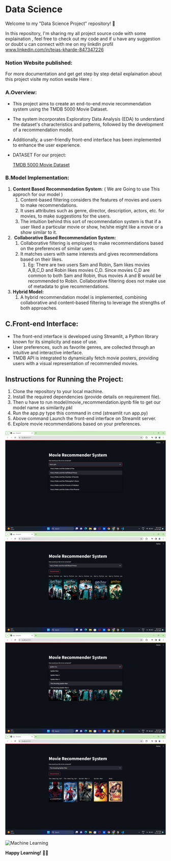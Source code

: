 # Data Science

Welcome to my "Data Science Project" repository! 🚀

In this repository, I'm sharing my all project source code with some explaination , feel free to check out my code and if u have any suggestion or doubt u can connect with me on my linkdln profil www.linkedin.com/in/tejas-kharde-847347226 

### Notion Website published:
For more documentation and get get step by step detail explaination about this project visite my notion wesite Here :

### **A.Overview:**

- This project aims to create an end-to-end movie recommendation system using the TMDB 5000 Movie Dataset.
- The system incorporates Exploratory Data Analysis (EDA) to understand the dataset's characteristics and patterns, followed by the development of a recommendation model.
- Additionally, a user-friendly front-end interface has been implemented to enhance the user experience.
- DATASET For our project:
    
    [TMDB 5000 Movie Dataset](https://www.kaggle.com/datasets/tmdb/tmdb-movie-metadata)
    

### **B.Model Implementation:**

1. **Content Based Recommendation System**: ( We are Going to use This approch for our model ) 
    1. Content-based filtering considers the features of movies and users to make recommendations.
    2. It uses attributes such as genre, director, description, actors, etc. for movies, to make suggestions for the users. 
    3. The intuition behind this sort of recommendation system is that if a user liked a particular movie or show, he/she might like a movie or a show similar to it.
2.  **Collaborative Based Recommendation System:** 
    1. Collaborative filtering is employed to make recommendations based on the preferences of similar users.
    2. It matches users with same interests and gives recommendations based on their likes. 
        1. Eg: There are two users Sam and Robin, Sam likes movies A,B,C,D and Robin likes movies C,D. Since movies C,D are common to both Sam and Robin, thus movies A and B would be recommended to Robin. Collaborative filtering does not make use of metadata to give recommendations.
3. **Hybrid Model:**
    1. A hybrid recommendation model is implemented, combining collaborative and content-based filtering to leverage the strengths of both approaches.

## **C.Front-end Interface:**

- The front-end interface is developed using Streamlit, a Python library known for its simplicity and ease of use.
- User preferences, such as favorite genres, are collected through an intuitive and interactive interface.
- TMDB API is integrated to dynamically fetch movie posters, providing users with a visual representation of recommended movies.

## **Instructions for Running the Project:** 

1. Clone the repository to your local machine.
2. Install the required dependencies (provide details on requirement file).
3. Then u have to run model/movie_recommendation.ipynb file to get our model name as similarity.pkl 
4. Run the app.py type this command in cmd (streamlit run app.py)
5. Above command Launch the front-end interface on Streamlit server.
6. Explore movie recommendations based on your preferences.

![Project Images](img/P1.jpg)
![Project Images](img/P2.jpg)
![Project Images](img/P3.jpg)
![Project Images](img/P4.jpg)
 
![Machine Learning](https://media.giphy.com/media/ZVik7pBtu9dNS/giphy.gif)


**Happy Learning!** 🐍🤖
